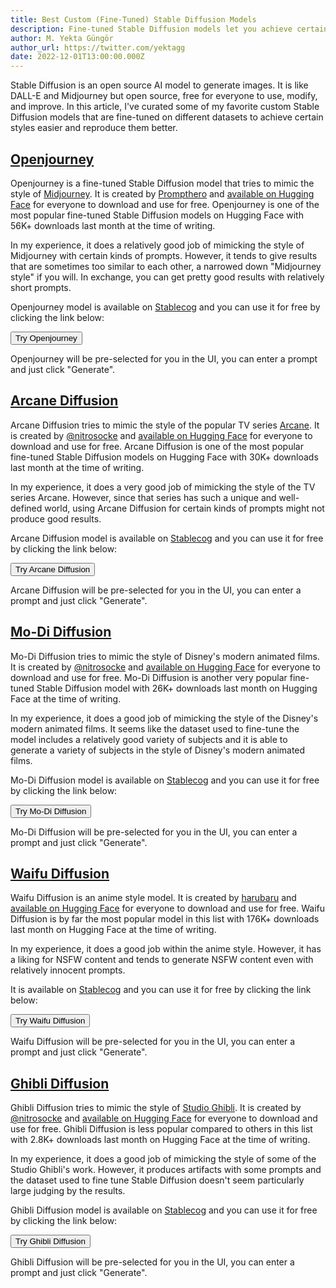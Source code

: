 ```yaml
---
title: Best Custom (Fine-Tuned) Stable Diffusion Models
description: Fine-tuned Stable Diffusion models let you achieve certain styles of art easier. When they are fine-tuned nicely, they reproduce styles in higher quality.
author: M. Yekta Güngör
author_url: https://twitter.com/yektagg
date: 2022-12-01T13:00:00.000Z
---
```


<script>
  import Button from '$components/buttons/Button.svelte'
  import DocImage from '$components/docs/DocImage.svelte'
</script>

Stable Diffusion is an open source AI model to generate images. It is like DALL-E and Midjourney but open source, free for everyone to use, modify, and improve. In this article, I've curated some of my favorite custom Stable Diffusion models that are fine-tuned on different datasets to achieve certain styles easier and reproduce them better.

## [Openjourney](https://huggingface.co/prompthero/openjourney)

Openjourney is a fine-tuned Stable Diffusion model that tries to mimic the style of [Midjourney](https://midjourney.com). It is created by [Prompthero](https://twitter.com/prompthero) and [available on Hugging Face](https://huggingface.co/prompthero/openjourney) for everyone to download and use for free. Openjourney is one of the most popular fine-tuned Stable Diffusion models on Hugging Face with 56K+ downloads last month at the time of writing.

<DocImage src="https://ba.stablecog.com/blog/openjourney.jpg" href="https://huggingface.co/prompthero/openjourney" width="2560" height="3840" alt="Openjourney" />

In my experience, it does a relatively good job of mimicking the style of Midjourney with certain kinds of prompts. However, it tends to give results that are sometimes too similar to each other, a narrowed down "Midjourney style" if you will. In exchange, you can get pretty good results with relatively short prompts.

Openjourney model is available on [Stablecog](https://stablecog.com/generate/?mi=8acfe4c8-751d-4aa6-8c3c-844e3ef478e0&adv=true) and you can use it for free by clicking the link below:

<Button class='mt-4 mb-2' href="https://stablecog.com/generate/?mi=8acfe4c8-751d-4aa6-8c3c-844e3ef478e0&adv=true" target="_blank">
  Try Openjourney
</Button>

Openjourney will be pre-selected for you in the UI, you can enter a prompt and just click "Generate".

## [Arcane Diffusion](https://huggingface.co/nitrosocke/Arcane-Diffusion)

Arcane Diffusion tries to mimic the style of the popular TV series [Arcane](https://www.imdb.com/title/tt11126994/). It is created by [@nitrosocke](https://twitter.com/nitrosocke) and [available on Hugging Face](https://huggingface.co/nitrosocke/Arcane-Diffusion) for everyone to download and use for free. Arcane Diffusion is one of the most popular fine-tuned Stable Diffusion models on Hugging Face with 30K+ downloads last month at the time of writing.

<DocImage src="https://ba.stablecog.com/blog/arcane-diffusion.jpg" href="https://huggingface.co/nitrosocke/Arcane-Diffusion" width="2560" height="4480" alt="Arcane Diffusion" />

In my experience, it does a very good job of mimicking the style of the TV series Arcane. However, since that series has such a unique and well-defined world, using Arcane Diffusion for certain kinds of prompts might not produce good results.

Arcane Diffusion model is available on [Stablecog](https://stablecog.com/generate/?mi=36d9d835-646f-4fc7-b9fe-98654464bf8e&adv=true) and you can use it for free by clicking the link below:

<Button class='mt-4 mb-2' href="https://stablecog.com/generate/?mi=36d9d835-646f-4fc7-b9fe-98654464bf8e&adv=true" target="_blank">
  Try Arcane Diffusion
</Button>

Arcane Diffusion will be pre-selected for you in the UI, you can enter a prompt and just click "Generate".

## [Mo-Di Diffusion](https://huggingface.co/nitrosocke/mo-di-diffusion)

Mo-Di Diffusion tries to mimic the style of Disney's modern animated films. It is created by [@nitrosocke](https://twitter.com/nitrosocke) and [available on Hugging Face](https://huggingface.co/nitrosocke/mo-di-diffusion) for everyone to download and use for free. Mo-Di Diffusion is another very popular fine-tuned Stable Diffusion model with 26K+ downloads last month on Hugging Face at the time of writing.

<DocImage src="https://ba.stablecog.com/blog/mo-di-diffusion.jpg" href="https://huggingface.co/nitrosocke/mo-di-diffusion" width="2560" height="3840" alt="Mo-Di Diffusion" />

In my experience, it does a good job of mimicking the style of the Disney's modern animated films. It seems like the dataset used to fine-tune the model includes a relatively good variety of subjects and it is able to generate a variety of subjects in the style of Disney's modern animated films.

Mo-Di Diffusion model is available on [Stablecog](https://stablecog.com/generate/?mi=790c80e1-65b1-4556-9332-196344389572&adv=true) and you can use it for free by clicking the link below:

<Button class='mt-4 mb-2' href="https://stablecog.com/generate/?mi=790c80e1-65b1-4556-9332-196344389572&adv=true" target="_blank">
  Try Mo-Di Diffusion
</Button>

Mo-Di Diffusion will be pre-selected for you in the UI, you can enter a prompt and just click "Generate".

## [Waifu Diffusion](https://huggingface.co/hakurei/waifu-diffusion)

Waifu Diffusion is an anime style model. It is created by [harubaru](https://github.com/harubaru) and [available on Hugging Face](https://huggingface.co/hakurei/waifu-diffusion) for everyone to download and use for free. Waifu Diffusion is by far the most popular model in this list with 176K+ downloads last month on Hugging Face at the time of writing.

<DocImage src="https://ba.stablecog.com/blog/waifu-diffusion.jpg" href="https://huggingface.co/hakurei/waifu-diffusion" width="2560" height="5760" alt="Waifu Diffusion" />

In my experience, it does a good job within the anime style. However, it has a liking for NSFW content and tends to generate NSFW content even with relatively innocent prompts.

It is available on [Stablecog](https://stablecog.com/generate/?mi=f7f3d973-ac6f-4a7a-9db8-e89e4fba03a9&adv=true) and you can use it for free by clicking the link below:

<Button class='mt-4 mb-2' href="https://stablecog.com/generate/?mi=f7f3d973-ac6f-4a7a-9db8-e89e4fba03a9&adv=true" target="_blank">
  Try Waifu Diffusion
</Button>

Waifu Diffusion will be pre-selected for you in the UI, you can enter a prompt and just click "Generate".

## [Ghibli Diffusion](https://huggingface.co/nitrosocke/Ghibli-Diffusion)

Ghibli Diffusion tries to mimic the style of [Studio Ghibli](https://www.studioghibli.com.au). It is created by [@nitrosocke](https://twitter.com/nitrosocke) and [available on Hugging Face](https://huggingface.co/nitrosocke/Ghibli-Diffusion) for everyone to download and use for free. Ghibli Diffusion is less popular compared to others in this list with 2.8K+ downloads last month on Hugging Face at the time of writing.

<DocImage src="https://ba.stablecog.com/blog/ghibli-diffusion.jpg" href="https://huggingface.co/nitrosocke/Ghibli-Diffusion" width="2560" height="4480" alt="Ghibli Diffusion" />

In my experience, it does a good job of mimicking the style of some of the Studio Ghibli's work. However, it produces artifacts with some prompts and the dataset used to fine tune Stable Diffusion doesn't seem particularly large judging by the results.

Ghibli Diffusion model is available on [Stablecog](https://stablecog.com/generate/?mi=48a7031d-43b6-4a23-9f8c-8020eb6862e4&adv=true) and you can use it for free by clicking the link below:

<Button class='mt-4 mb-2' href="https://stablecog.com/generate/?mi=48a7031d-43b6-4a23-9f8c-8020eb6862e4&adv=true" target="_blank">
  Try Ghibli Diffusion
</Button>

Ghibli Diffusion will be pre-selected for you in the UI, you can enter a prompt and just click "Generate".

